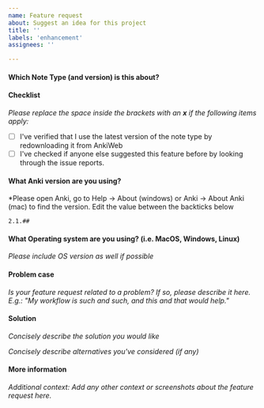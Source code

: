 ```yaml
---
name: Feature request
about: Suggest an idea for this project
title: ''
labels: 'enhancement'
assignees: ''

---
```


#### Which Note Type (and version) is this about?

#### Checklist

*Please replace the space inside the brackets with an **x** if the following items apply:*

 - [ ] I've verified that I use the latest version of the note type by redownloading it from AnkiWeb
 - [ ] I've checked if anyone else suggested this feature before by looking through the issue reports.

#### What Anki version are you using?

*Please open Anki, go to Help → About (windows) or Anki → About Anki (mac) to find the version. Edit the value between the backticks below

```
2.1.##
```

#### What Operating system are you using? (i.e. MacOS, Windows, Linux)

*Please include OS version as well if possible*

#### Problem case

*Is your feature request related to a problem? If so, please describe it here.  E.g.: "My workflow is such and such, and this and that would help."* 



#### Solution

*Concisely describe the solution you would like*


*Concisely describe alternatives you've considered (if any)*



#### More information

*Additional context: Add any other context or screenshots about the feature request here.*

